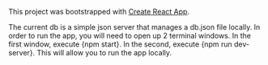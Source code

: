 This project was bootstrapped with [Create React App](https://github.com/facebookincubator/create-react-app).

The current db is a simple json server that manages a db.json file locally. In order to run the app, you will need to open up 2 terminal windows.  In the first window, execute {npm start}. In the second, execute {npm run dev-server}.  This will allow you to run the app locally.